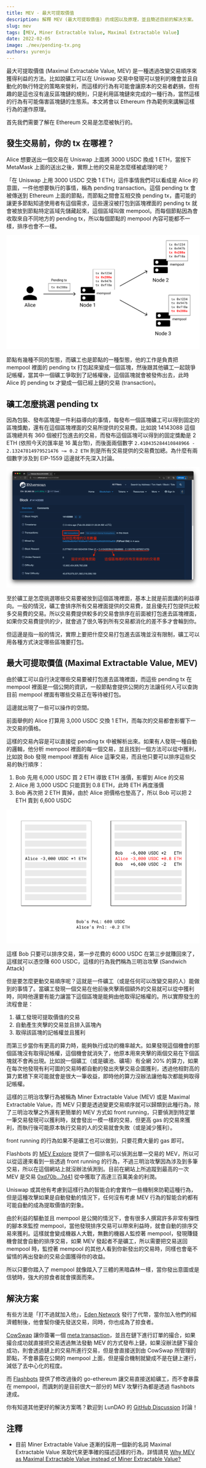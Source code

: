 ```yaml
---
title: MEV - 最大可提取價值
description: 解釋 MEV (最大可提取價值) 的成因以及原理，並且簡述目前的解決方案。
slug: mev
tags: [MEV, Miner Extractable Value, Maximal Extractable Value]
date: 2022-02-05
image: ./mev/pending-tx.png
authors: yurenju
---
```


最大可提取價值 (Maximal Extractable Value, MEV) 是一種透過改變交易順序來獲得利益的方法。比如說礦工可以在 Uniswap 交易中發現可以營利的機會並且自動化的執行特定的策略來營利，而這樣的行為有可能會讓原本的交易者虧損，但有趣的是這也沒有違反區塊鏈的規則，只是利用區塊鏈來完成的一種行為，當然這樣的行為有可能傷害區塊鏈的生態系。本文將會以 Ethereum 作為範例來講解這樣行為的運作原理。

<!--truncate-->

首先我們需要了解在 Ethereum 交易是怎麼被執行的。

## 發生交易前，你的 tx 在哪裡？
Alice 想要送出一個交易在 Uniswap 上面將 3000 USDC 換成 1 ETH，當按下 MetaMask 上面的送出之後，實際上他的交易是怎麼樣被處理的呢？

「在 Uniswap 上用 3000 USDC 交換 1 ETH」這件事情我們可以看成是 Alice 的意圖，一件他想要執行的事情，稱為 pending transaction。這個 pending tx 會被傳送到 Ethereum 上面的節點，而節點之間會互相交換 pending tx，盡可能的讓更多節點知道使用者有這個需求，這些還沒被打包到區塊裡面的 pending tx 就會被放到節點特定區域先儲藏起來，這個區域叫做 mempool。而每個節點因為會收取來自不同地方的 pending tx，所以每個節點的 mempool 內容可能都不一樣，排序也會不一樣。

![pending tx](mev/pending-tx.png)

節點有幾種不同的型態，而礦工也是節點的一種型態，他的工作是負責把 mempool 裡面的 pending tx 打包起來變成一個區塊，然後跟其他礦工一起競爭記帳權，當其中一個礦工爭取到了記帳權後，這個區塊就會被發佈出去，此時 Alice 的 pending tx 才變成一個已經上鏈的交易 (transaction)。

## 礦工怎麼挑選 pending tx
因為包裝、發布區塊是一件利益導向的事情，每發布一個區塊礦工可以得到固定的區塊獎勵，還有在這個區塊裡面的交易所提供的交易費。比如說 14143088 這個區塊總共有 360 個被打包進去的交易，而發布這個區塊可以得到的固定獎勵是 2 ETH (依照今天的匯率是 16 萬台幣)，而後面兩個數字 `2.410435284410848966 - 2.13247814979521476 ~= 0.2 ETH` 則是所有交易提供的交易費加總。為什麼有兩個數字涉及到 EIP-1559 這邊就不先深入討論。

![block 14143088](./mev/block-14143088.png)

至於礦工是怎麼挑選哪些交易要被放到這個區塊裡面，基本上就是前面講的利益導向。一般的情況，礦工會排序所有交易裡面提供的交易費，並且優先打包提供比較多交易費的交易。所以交易費提供較多的交易會排序在前面被打包進去區塊裡面，如果你交易費提供的少，就會過了很久等到所有交易都消化的差不多才會輪到你。

但這邊是指一般的情況，實際上要把什麼交易打包進去區塊並沒有限制，礦工可以用各種方式決定哪些區塊要打包。

## 最大可提取價值 (Maximal Extractable Value, MEV)
由於礦工可以自行決定哪些交易要被打包進去區塊裡面，而這些 pending tx 在 mempool 裡面是一個公開的資訊，一般節點會提供公開的方法讓任何人可以查詢目前 mempool 裡面有哪些交易正在等待被打包。

這邊就出現了一些可以操作的空間。

前面舉例的 Alice 打算用 3,000 USDC 交換 1 ETH，而每次的交易都會影響下一次交易的價格。

這樣的交易內容是可以直接從 pending tx 中被解析出來。如果有人發現一種自動的邏輯，他分析 mempool 裡面的每一個交易，並且找到一個方法可以從中獲利，比如說 Bob 發現 mempool 裡面有 Alice 這筆交易，而且他只要可以排序這些交易的執行順序：
1. Bob 先用 6,000 USDC 買 2 ETH 導致 ETH 漲價，影響到 Alice 的交易
2. Alice 用 3,000 USDC 只能買到 0.8 ETH，此時 ETH 再度漲價
3. Bob 再次把 2 ETH 賣掉，由於 Alice 把價格也墊高了，所以 Bob 可以把 2 ETH 賣到 6,600 USDC

![MEV](./mev/mev.png)

這樣 Bob 只要可以排序交易，第一步花費的 6000 USDC 在第三步就賺回來了，這樣就可以憑空賺 600 USDC，這樣的行為我們稱為三明治攻擊 (Sandwich Attack)

但是要怎麼更動交易順序呢？這就是一件礦工（或是任何可以改變交易的人）能做到的事情了。當礦工發現一個交易在他前後夾擊兩個額外的交易就可以從中獲利時，同時他還要有能力讓當下這個區塊是能夠由他取得記帳權的。所以實際發生的流程會是：

1. 礦工發現可提取價值的交易
2. 自動產生夾擊的交易並且排入區塊內
3. 取得該區塊的記帳權並且獲利

而第三步當你有更高的算力時，能夠執行成功的機率越大。如果發現這個機會的那個區塊沒有取得記帳權，這個機會就消失了，他原本用來夾擊的兩個交易在下個區塊就不會再出現。比如說一個礦工（或是礦池、礦場）有全網 20% 的算力，如果在每次他發現有利可圖的交易時都自動的發出夾擊交易企圖獲利，透過他相對高的算力累積下來可能就會是很大一筆收益，即時他的算力沒辦法讓他每次都能夠取得記帳權。

這樣的三明治攻擊行為被稱為 Miner Extractable Value (MEV) 或是 Maximal Extractable Value，而 MEV 只要是透過變更交易順序就可以歸類到此種行為，除了三明治攻擊之外還有更簡單的 MEV 方式如 front running，只要偵測到特定單一筆交易發現可以獲利時，就會發出一模一樣的交易，但更高 gas 的交易來獲利，而執行後可能原本執行交易的人的交易就會失敗（或是減少獲利）。

front running 的行為如果不是礦工也可以做到，只要花費大量的 gas 即可。

Flashbots 的 [MEV Explore][6] 提供了一個排名可以偵測出單一交易的 MEV，所以可以從這邊來看到一些透過 front running 的行為，不過三明治攻擊因為涉及到多筆交易，所以在這個網站上就沒辦法偵測到。目前在網站上所追蹤到最高的一次 MEV 是交易 [0xd70b...7d41][8] 從中獲取了高達三百萬美金的利潤。

Uniswap 或其他有考慮到這樣行為的智能合約會實作一些機制來防範這種行為，但是這種攻擊如果是自動發動的情況下，任何沒有考慮 MEV 行為的智能合約都有可能自動的成為提取價值的對象。

由於利益的驅動並且 mempool 是公開的情況下，會有很多人撰寫許多非常有彈性的腳本來監控 mempool，當他發現排序交易可以帶來利益時，就會自動的排序交易來獲利。這樣就會變成機器人大戰，無數的機器人監控著 mempool，發現賺錢機會就會自動的排序交易，如果 MEV 發起者不是礦工，所以需要把交易送回 mempool 時，監控著 mempool 的其他人看到你新發出的交易時，同樣也會毫不留情的再出發新的交易企圖獲得你的收益。

所以只要你踏入了 mempool 就像踏入了三體的黑暗森林一樣，當你發出意圖或是信號時，強大的掠食者就會撲面而來。

## 解決方案
有些方法是「打不過就加入他」，[Eden Network][1] 發行了代幣，當你加入他們的經濟體制後，他會幫你優先發送交易，同時，你也成為了掠食者。

[CowSwap][3] 讓你簽署一個 [meta transaction][2]，並且在鏈下進行訂單的撮合，如果撮合成功就直接把交易透過無法發動 MEV 的方式發布上鏈，如果沒辦法鏈下撮合成功，則會透過鏈上的交易所進行交易，但是會直接送到由 CowSwap 所管理的節點，不會暴露在公開的 mempool 上面，但是撮合機制就變成不是在鏈上運行，減低了去中心化的程度。

而 [Flashbots][4] 提供了修改過後的 go-ethereum 讓交易直接送給礦工，而不會暴露在 mempool，而諷刺的是目前很大一部分的 MEV 攻擊行為都是透過 flashbots 達成。

你有知道其他更好的解決方案嗎？歡迎到 LunDAO 的 [GitHub Discussion][5] 討論！

## 注釋
- 目前 Miner Extractable Value 逐漸的採用一個新的名詞 Maximal Extractable Value 來取代來更準確的描述這樣的行為，詳情請見 [Why MEV as Maximal Extractable Value instead of Miner Extractable Value?][7] 

[1]: https://www.edennetwork.io/
[2]: https://yurenju.medium.com/perp-meta-tx-e53cfb65367
[3]: https://cowswap.exchange/
[4]: https://ethereum.org/en/developers/docs/mev/#mev-extraction-flashbots
[5]: https://github.com/lun-dao/LunDAO/discussions/76
[6]: https://explore.flashbots.net/leaderboard
[7]: https://explore.flashbots.net/faq
[8]: https://etherscan.io/tx/0xd70b42daec5bb9ac6e5df3d25d309f186db50df701f667e1f20b22448ea27d41